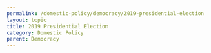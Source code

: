 ```yaml
---
permalink: /domestic-policy/democracy/2019-presidential-election
layout: topic
title: 2019 Presidential Election
category: Domestic Policy
parent: Democracy
---
```


<!--<iframe src="http://www.qazaqstan.io/embeds/candidates/" width="920px" height="700px" frameborder="0"></iframe>-->
